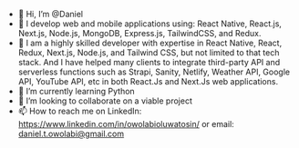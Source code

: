- 👋 Hi, I’m @Daniel
- 👀 I develop web and mobile applications using: React Native, React.js, Next.js, Node.js, MongoDB, Express.js, TailwindCSS, and Redux.
- 👀 I am a highly skilled developer with expertise in React Native, React, Redux, Next.js, Node.js, and Tailwind CSS, but not limited to that tech stack. And I have helped many clients to integrate third-party API and serverless functions such as Strapi, Sanity, Netlify, Weather API, Google API, YouTube API, etc in both React.Js and Next.Js web applications.
- 🌱 I’m currently learning Python
- 💞️ I’m looking to collaborate on a viable project
- 📫 How to reach me on LinkedIn: https://www.linkedin.com/in/owolabioluwatosin/ or email: daniel.t.owolabi@gmail.com

<!---
Owolabi-Oluwatosin/Owolabi-Oluwatosin is a ✨ special ✨ repository because its `README.md` (this file) appears on your GitHub profile.
You can click the Preview link to take a look at your changes.
--->
